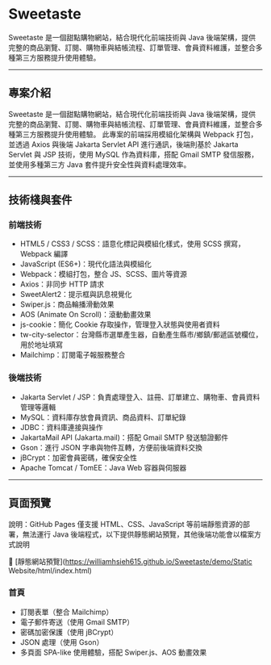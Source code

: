 # Sweetaste

Sweetaste 是一個甜點購物網站，結合現代化前端技術與 Java 後端架構，提供完整的商品瀏覽、訂閱、購物車與結帳流程、訂單管理、會員資料維護，並整合多種第三方服務提升使用體驗。

---

## 專案介紹

Sweetaste 是一個甜點購物網站，結合現代化前端技術與 Java 後端架構，提供完整的商品瀏覽、訂閱、購物車與結帳流程、訂單管理、會員資料維護，並整合多種第三方服務提升使用體驗。
此專案的前端採用模組化架構與 Webpack 打包，並透過 Axios 與後端 Jakarta Servlet API 進行通訊，後端則基於 Jakarta Servlet 與 JSP 技術，使用 MySQL 作為資料庫，搭配 Gmail SMTP 發信服務，並使用多種第三方 Java 套件提升安全性與資料處理效率。

---

## 技術棧與套件

### 前端技術

- HTML5 / CSS3 / SCSS：語意化標記與模組化樣式，使用 SCSS 撰寫，Webpack 編譯
- JavaScript (ES6+)：現代化語法與模組化  
- Webpack：模組打包，整合 JS、SCSS、圖片等資源  
- Axios：非同步 HTTP 請求  
- SweetAlert2：提示框與訊息視覺化 
- Swiper.js：商品輪播滑動效果 
- AOS (Animate On Scroll)：滾動動畫效果
- js-cookie：簡化 Cookie 存取操作，管理登入狀態與使用者資料
- tw-city-selector：台灣縣市選單產生器，自動產生縣市/鄉鎮/郵遞區號欄位，用於地址填寫
- Mailchimp：訂閱電子報服務整合

### 後端技術

- Jakarta Servlet / JSP：負責處理登入、註冊、訂單建立、購物車、會員資料管理等邏輯
- MySQL：資料庫存放會員資訊、商品資料、訂單紀錄  
- JDBC：資料庫連接與操作  
- JakartaMail API (Jakarta.mail)：搭配 Gmail SMTP 發送驗證郵件
- Gson：進行 JSON 字串與物件互轉，方便前後端資料交換 
- jBCrypt：加密會員密碼，確保安全性
- Apache Tomcat / TomEE：Java Web 容器與伺服器  

---

## 頁面預覽

說明：GitHub Pages 僅支援 HTML、CSS、JavaScript 等前端靜態資源的部署，無法運行 Java 後端程式，以下提供靜態網站預覽，其他後端功能會以檔案方式說明

🔗 [靜態網站預覽](https://williamhsieh615.github.io/Sweetaste/demo/Static Website/html/index.html)

### 首頁



 
- 訂閱表單（整合 Mailchimp）  
- 電子郵件寄送（使用 Gmail SMTP）  
- 密碼加密保護（使用 jBCrypt）  
- JSON 處理（使用 Gson）  
- 多頁面 SPA-like 使用體驗，搭配 Swiper.js、AOS 動畫效果  

